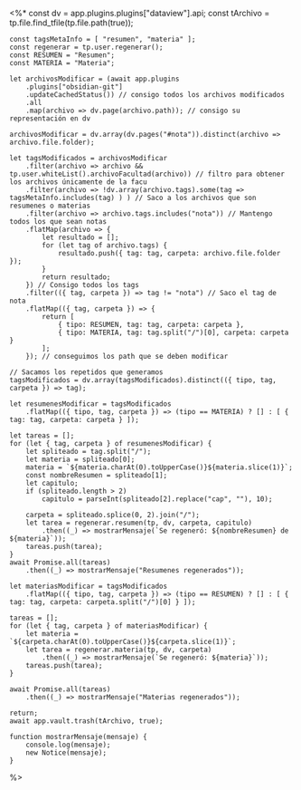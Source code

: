 <%* 
	const dv = app.plugins.plugins["dataview"].api;
	const tArchivo = tp.file.find_tfile(tp.file.path(true));

	const tagsMetaInfo = [ "resumen", "materia" ];
	const regenerar = tp.user.regenerar();
	const RESUMEN = "Resumen";
	const MATERIA = "Materia";

	let archivosModificar = (await app.plugins
		.plugins["obsidian-git"]
		.updateCachedStatus()) // consigo todos los archivos modificados
		.all
		.map(archivo => dv.page(archivo.path)); // consigo su representación en dv

	archivosModificar = dv.array(dv.pages("#nota")).distinct(archivo => archivo.file.folder);
	
	let tagsModificados = archivosModificar
		.filter(archivo => archivo && tp.user.whiteList().archivoFacultad(archivo)) // filtro para obtener los archivos únicamente de la facu
		.filter(archivo => !dv.array(archivo.tags).some(tag => tagsMetaInfo.includes(tag) ) ) // Saco a los archivos que son resumenes o materias
		.filter(archivo => archivo.tags.includes("nota")) // Mantengo todos los que sean notas
		.flatMap(archivo => { 
			let resultado = [];
			for (let tag of archivo.tags) {
				resultado.push({ tag: tag, carpeta: archivo.file.folder });
			}
			return resultado;
		}) // Consigo todos los tags
		.filter(({ tag, carpeta }) => tag != "nota") // Saco el tag de nota
		.flatMap(({ tag, carpeta }) => {
			return [
				{ tipo: RESUMEN, tag: tag, carpeta: carpeta },
				{ tipo: MATERIA, tag: tag.split("/")[0], carpeta: carpeta }
			];
		}); // conseguimos los path que se deben modificar

	// Sacamos los repetidos que generamos
	tagsModificados = dv.array(tagsModificados).distinct(({ tipo, tag, carpeta }) => tag);

	let resumenesModificar = tagsModificados
		.flatMap(({ tipo, tag, carpeta }) => (tipo == MATERIA) ? [] : [ { tag: tag, carpeta: carpeta } ]);
	
	let tareas = [];
	for (let { tag, carpeta } of resumenesModificar) {
		let spliteado = tag.split("/");
		let materia = spliteado[0];
		materia = `${materia.charAt(0).toUpperCase()}${materia.slice(1)}`;
		const nombreResumen = spliteado[1];
		let capitulo;
		if (spliteado.length > 2)
			capitulo = parseInt(spliteado[2].replace("cap", ""), 10);
		
		carpeta = spliteado.splice(0, 2).join("/");	
		let tarea = regenerar.resumen(tp, dv, carpeta, capitulo)
			.then((_) => mostrarMensaje(`Se regeneró: ${nombreResumen} de ${materia}`));
		tareas.push(tarea);
	}
	await Promise.all(tareas)
		.then((_) => mostrarMensaje("Resumenes regenerados"));	

	let materiasModificar = tagsModificados
		.flatMap(({ tipo, tag, carpeta }) => (tipo == RESUMEN) ? [] : [ { tag: tag, carpeta: carpeta.split("/")[0] } ]);

	tareas = [];
	for (let { tag, carpeta } of materiasModificar) {
		let materia = `${carpeta.charAt(0).toUpperCase()}${carpeta.slice(1)}`;
		let tarea = regenerar.materia(tp, dv, carpeta)
			.then((_) => mostrarMensaje(`Se regeneró: ${materia}`));
		tareas.push(tarea);
	}

	await Promise.all(tareas)
		.then((_) => mostrarMensaje("Materias regenerados"));	

	return;
	await app.vault.trash(tArchivo, true);

	function mostrarMensaje(mensaje) {
		console.log(mensaje);
		new Notice(mensaje);
	}
%>
